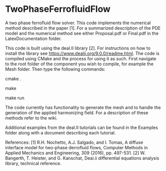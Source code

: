 # TwoPhaseFerrofluidFlow
A two phase ferrofluid flow solver. This code implements the numerical method described in the paper [1]. For a summarized description of the PDE model and the numerical method see either Proposal.pdf or Final.pdf in the LatexDocumentation folder.

This code is built using the deal.II library [2]. For instructions on how to install the library see https://www.dealii.org/9.0.0/readme.html. The code is compiled using CMake and the process for using it as such. First navigate to the root folder of the component you wish to compile, for example the Mesh folder. Then type the following commands:

cmake .

make

make run

The code currently has functionality to generate the mesh and to handle the generation of the applied harmonizing field. For a description of these methods refer to the wiki.

Additional examples from the deal.II tutorials can be found in the Examples folder along with a document describing each tutorial.

References:
[1] R.H. Nochetto, A.J. Salgado, and I. Tomas, A diffuse interface model for two-phase derrofluid flows, Computer Methods in Applied Mechanics and Engineering, 309 (2016), pp. 497-531.
[2] W. Bangerth, T. Heister, and G. Kanschat, Deai.ii differential equations analysis library, technical reference.
